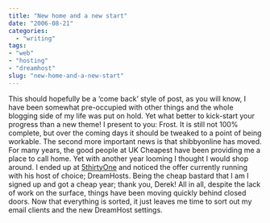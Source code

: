 ```yaml
---
title: "New home and a new start"
date: "2006-08-21"
categories: 
  - "writing"
tags:
- "web"
- "hosting"
- "dreamhost"
slug: "new-home-and-a-new-start"
---
```


This should hopefully be a ‘come back’ style of post, as you will know, I have been somewhat pre-occupied with other things and the whole blogging side of my life was put on hold. Yet what better to kick-start your progress than a new theme! I present to you: Frost. It is still not 100% complete, but over the coming days it should be tweaked to a point of being workable. The second more important news is that shibbyonline has moved. For many years, the good people at UK Cheapest have been providing me a place to call home. Yet with another year looming I thought I would shop around. I ended up at [5thirtyOne](https://5thirtyone.com "Derek's House") and noticed the offer currently running with his host of choice; DreamHosts. Being the cheap bastard that I am I signed up and got a cheap year; thank you, Derek! All in all, despite the lack of work on the surface, things have been moving quickly behind closed doors. Now that everything is sorted, it just leaves me time to sort out my email clients and the new DreamHost settings.
